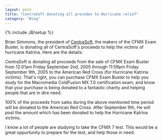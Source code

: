 ```yaml
---
layout: post
title: "CentraSoft donating all procedes to Hurricane relief"
category: "Blog"
---
```

{% include JB/setup %}

Brian Simmons, the president of [CentraSoft](http://www.centrasoft.com/), the makers of the CFMX Exam Buster, is donating all of CentraSoft's proceeds to help the victims of hurricane Katrina. Here are the details:

CentraSoft is donating all proceeds from the sale of CFMX Exam Buster from 12:01am Friday September 2nd, 2005 through 11:59pm Friday September 9th, 2005 to the American Red Cross (for Hurricane Katrina victims). That's right, you can purchase CFMX Exam Buster to help you study for the Macromedia ColdFusion MX 7.0 certification exam, and know that your purchase is being donated to a fantastic charity and helping people that are in dire need. 

100% of the proceeds from sales during the above mentioned time period will be donated to the American Red Cross. After September 9th, He will post the amount which has been donated to help the Hurricane Katrina victims. 

I know a lot of people are studying to take the CFMX 7 test. This would be a great oppurtunity to prepare for the test, and help those in need.